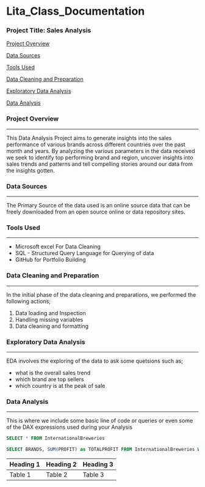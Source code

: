 # Lita_Class_Documentation 

### Project Title: Sales Analysis 

[Project Overview](#project-overview)

[Data Sources](#data-sources)

[Tools Used](#tools-used)

[Data Cleaning and Preparation](#data-cleaning-and-preparation)

[Exploratory Data Analysis](#exploratory-data-analysis)

[Data Analysis](#data-analysis)

### Project Overview
---
This Data Analysis Project aims to generate insights into the sales performance of various brands across different countries over the past month and years. By analyzing the various parameters in the data received we seek to identify top performing brand and region, uncover insights into sales trends and patterns and tell compelling stories around our data from the insights gotten. 
### Data Sources
---
The Primary Source of the data used is an online source data that can be freely downloaded from an open source online or data repository sites.
### Tools Used
---
- Microsoft excel For Data Cleaning
- SQL - Structured Query Language for Querying of data
- GitHub for Portfolio Building

### Data Cleaning and Preparation 
---
In the initial phase of the data cleaning and preparations, we performed the following actions;
1. Data loading and Inspection
2. Handling missing variables
3. Data cleaning and formatting

### Exploratory Data Analysis 
---
EDA involves the exploring of the data to ask some quetsions such as;
- what is the overall sales trend
- which brand are top sellers
- which country is at the peak of sale

### Data Analysis
---
This is where we include some basic line of code or queries or even some of the DAX expressions used during your Analysis

```SQL
SELECT * FROM InternationalBreweries
```
```SQL
SELECT BRANDS, SUM(PROFIT) as TOTALPROFIT FROM InternationalBreweries WHERE COUNTRIES = 'NIGERIA' GROUP BY BRANDS ORDER BY 2 DESC
```

|Heading 1|Heading 2|Heading 3|
|---------|---------|---------|
|Table 1|Table 2|Table 3|

